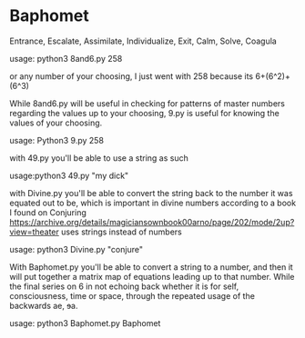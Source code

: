 # Baphomet
Entrance, Escalate, Assimilate, Individualize, Exit, Calm, Solve, Coagula

usage: python3 8and6.py 258

or any number of your choosing, I just went with 258 because its 6+(6^2)+(6^3) 


While 8and6.py will be useful in checking for patterns of master numbers regarding the values up to your choosing, 9.py is useful for knowing the values of your choosing.

usage: Python3 9.py 258

with 49.py you'll be able to use a string as such 

usage:python3 49.py "my dick"

with Divine.py you'll be able to convert the string back to the number it was equated out to be, which is important in divine numbers according to a book I found on Conjuring https://archive.org/details/magiciansownbook00arno/page/202/mode/2up?view=theater  uses strings instead of numbers

usage: python3 Divine.py "conjure"

With Baphomet.py you'll be able to convert a string to a number, and then it will put together a matrix map of equations leading up to that number. While the final series on 6 in not echoing back whether it is for self, consciousness, time or space, through the repeated usage of the backwards ae, ɘa.

usage: python3 Baphomet.py Baphomet
